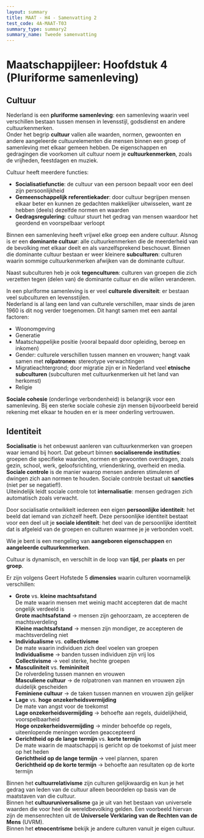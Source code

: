```yaml
---
layout: summary
title: MAAT - H4 - Samenvatting 2
test_code: 4A-MAAT-T03
summary_type: summary2
summary_name: Tweede samenvatting
---
```


# Maatschappijleer: Hoofdstuk 4 (Pluriforme samenleving)

## Cultuur

Nederland is een **pluriforme samenleving**: een samenleving waarin veel verschillen bestaan tussen mensen in levensstijl, godsdienst en andere cultuurkenmerken.  
Onder het begrip **cultuur** vallen alle waarden, normen, gewoonten en andere aangeleerde cultuurelementen die mensen binnen een groep of samenleving met elkaar gemeen hebben. De eigenschappen en gedragingen die voorkomen uit cultuur noem je **cultuurkenmerken**, zoals de vrijheden, feestdagen en muziek.

Cultuur heeft meerdere functies:

- **Socialisatiefunctie**: de cultuur van een persoon bepaalt voor een deel zijn persoonlijkheid
- **Gemeenschappelijk referentiekader**: door cultuur begrijpen mensen elkaar beter en kunnen ze gedachten makkelijker uitwisselen, want ze hebben (deels) dezelfde normen en waarden
- **Gedragsregulering**: cultuur stuurt het gedrag van mensen waardoor het geordend en voorspelbaar verloopt

Binnen een samenleving heeft vrijwel elke groep een andere cultuur. Alsnog is er een **dominante cultuur**: alle cultuurkenmerken die de meerderheid van de bevolking met elkaar deelt en als vanzelfsprekend beschouwt. Binnen die dominante cultuur bestaan er weer kleinere **subculturen**: culturen waarin sommige cultuurkenmerken afwijken van de dominante cultuur.

Naast subculturen heb je ook **tegenculturen**: culturen van groepen die zich verzetten tegen (delen van) de dominante cultuur en die willen veranderen.

In een pluriforme samenleving is er veel **culturele diversiteit**: er bestaan veel subculturen en levensstijlen.  
Nederland is al lang een land van culturele verschillen, maar sinds de jaren 1960 is dit nog verder toegenomen. Dit hangt samen met een aantal factoren:

- Woonomgeving
- Generatie
- Maatschappelijke positie (vooral bepaald door opleiding, beroep en inkomen)
- Gender: culturele verschillen tussen mannen en vrouwen; hangt vaak samen met **rolpatronen**: stereotype verwachtingen
- Migratieachtergrond; door migratie zijn er in Nederland veel **etnische subculturen** (subculturen met cultuurkenmerken uit het land van herkomst)
- Religie

**Sociale cohesie** (onderlinge verbondenheid) is belangrijk voor een samenleving. Bij een sterke sociale cohesie zijn mensen bijvoorbeeld bereid rekening met elkaar te houden en er is meer onderling vertrouwen.

## Identiteit

**Socialisatie** is het onbewust aanleren van cultuurkenmerken van groepen waar iemand bij hoort. Dat gebeurt binnen **socialiserende instituties**: groepen die specifieke waarden, normen en gewoonten overdragen, zoals gezin, school, werk, geloofsrichting, vriendenkring, overheid en media.  
**Sociale controle** is de manier waarop mensen anderen stimuleren of dwingen zich aan normen te houden. Sociale controle bestaat uit **sancties** (niet per se negatief!).  
Uiteindelijk leidt sociale controle tot **internalisatie**: mensen gedragen zich automatisch zoals verwacht.

Door socialisatie ontwikkelt iedereen een eigen **persoonlijke identiteit**: het beeld dat iemand van zichzelf heeft. Deze persoonlijke identiteit bestaat voor een deel uit je **sociale identiteit**: het deel van de persoonlijke identiteit dat is afgeleid van de groepen en culturen waarmee je je verbonden voelt.

Wie je bent is een mengeling van **aangeboren eigenschappen** en **aangeleerde cultuurkenmerken**.

Cultuur is dynamisch, en verschilt in de loop van **tijd**, per **plaats** en per **groep**.

Er zijn volgens Geert Hofstede 5 **dimensies** waarin culturen voornamelijk verschillen:

- **Grote** vs. **kleine machtsafstand**  
  De mate waarin mensen met weinig macht accepteren dat de macht ongelijk verdeeld is  
  **Grote machtsafstand** $\rightarrow$ mensen zijn gehoorzaam, ze accepteren de machtsverdeling  
  **Kleine machtsafstand** $\rightarrow$ mensen zijn mondiger, ze accepteren de machtsverdeling niet
- **Individualisme** vs. **collectivisme**  
  De mate waarin individuen zich deel voelen van groepen  
  **Individualisme** $\rightarrow$ banden tussen individuen zijn vrij los  
  **Collectivisme** $\rightarrow$ veel sterke, hechte groepen
- **Masculiniteit** vs. **femininiteit**  
  De rolverdeling tussen mannen en vrouwen  
  **Masculiene cultuur** $\rightarrow$ de rolpatronen van mannen en vrouwen zijn duidelijk gescheiden  
  **Feminiene cultuur** $\rightarrow$ de taken tussen mannen en vrouwen zijn gelijker
- **Lage** vs. **hoge onzekerheidsvermijding**  
  De mate van angst voor de toekomst  
  **Lage onzekerheidsvermijding** $\rightarrow$ behoefte aan regels, duidelijkheid, voorspelbaarheid  
  **Hoge onzekerheidsvermijding** $\rightarrow$ minder behoefde op regels, uiteenlopende meningen worden geaccepteerd
- **Gerichtheid op de lange termijn** vs. **korte termijn**  
  De mate waarin de maatschappij is gericht op de toekomst of juist meer op het heden  
  **Gerichtheid op de lange termijn** $\rightarrow$ veel plannen, sparen  
  **Gerichtheid op de korte termijn** $\rightarrow$ behoefte aan resultaten op de korte termijn

Binnen het **cultuurrelativisme** zijn culturen gelijkwaardig en kun je het gedrag van leden van de cultuur alleen beoordelen op basis van de maatstaven van die cultuur.  
Binnen het **cultuuruniversalisme** ga je uit van het bestaan van universele waarden die voor heel de wereldbevolking gelden. Een voorbeeld hiervan zijn de mensenrechten uit de **Universele Verklaring van de Rechten van de Mens** (UVRM).  
Binnen het **etnocentrisme** bekijk je andere culturen vanuit je eigen cultuur.
